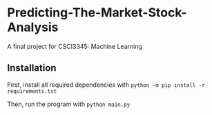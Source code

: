 # Predicting-The-Market-Stock-Analysis
A final project for CSCI3345: Machine Learning

## Installation
First, install all required dependencies with
`python -m pip install -r requirements.txt`

Then, run the program with
`python main.py`